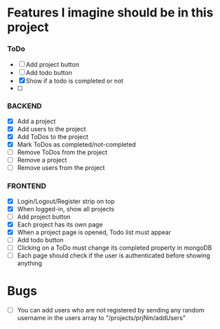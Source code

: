 # Features I imagine should be in this project

### ToDo

- [ ] Add project button
- [ ] Add todo button
- [x] Show if a todo is completed or not
- [ ]

### BACKEND

- [x] Add a project
- [x] Add users to the project
- [x] Add ToDos to the project
- [x] Mark ToDos as completed/not-completed
- [ ] Remove ToDos from the project
- [ ] Remove a project
- [ ] Remove users from the project

### FRONTEND

- [x] Login/Logout/Register strip on top
- [x] When logged-in, show all projects
- [ ] Add project button
- [x] Each project has its own page
- [x] When a project page is opened, Todo list must appear
- [ ] Add todo button
- [ ] Clicking on a ToDo must change its completed property in mongoDB
- [ ] Each page should check if the user is authenticated before showing anything

# Bugs

- [ ] You can add users who are not registered by sending any random username in the users array to "/projects/prjNm/addUsers"
